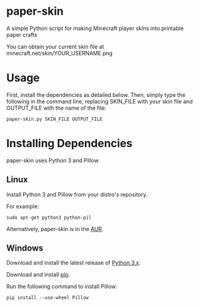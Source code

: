 paper-skin
==========

A simple Python script for making Minecraft player skins into printable paper crafts

You can obtain your current skin file at minecraft.net/skin/YOUR_USERNAME.png

Usage
=====

First, install the dependencies as detailed below. Then, simply type the following in the command line, replacing SKIN_FILE with your skin file and OUTPUT_FILE with the name of the file:

    paper-skin.py SKIN_FILE OUTPUT_FILE

Installing Dependencies
=======================

paper-skin uses Python 3 and Pillow.

Linux
-----

Install Python 3 and Pillow from your distro's repository.

For example:

    sudo apt-get python3 python-pil

Alternatively, paper-skin is in the [AUR](https://aur.archlinux.org/packages/paper-skin).

Windows
-------

Download and install the latest release of [Python 3.x](https://www.python.org/downloads/).

Download and install [pip](http://www.pip-installer.org/en/latest/installing.html).

Run the following command to install Pillow:

    pip install --use-wheel Pillow
